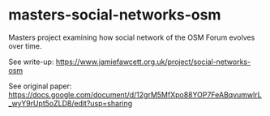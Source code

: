 # masters-social-networks-osm
 Masters project examining how social network of the OSM Forum evolves over time.

 See write-up: https://www.jamiefawcett.org.uk/project/social-networks-osm

See original paper: https://docs.google.com/document/d/12grM5MfXpo88YOP7FeABqvumwlrL_wyY9rUpt5oZLD8/edit?usp=sharing
